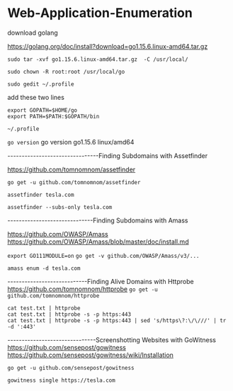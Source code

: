 # Web-Application-Enumeration

download golang

https://golang.org/doc/install?download=go1.15.6.linux-amd64.tar.gz

```sudo tar -xvf go1.15.6.linux-amd64.tar.gz  -C /usr/local/```

```sudo chown -R root:root /usr/local/go```

```sudo gedit ~/.profile```                                                                                                                              

add these two lines 

```
export GOPATH=$HOME/go
export PATH=$PATH:$GOPATH/bin
```

``` ~/.profile ```                                                                                                                                          

```go version```
go version go1.15.6 linux/amd64

--------------------------------Finding Subdomains with Assetfinder

https://github.com/tomnomnom/assetfinder

```go get -u github.com/tomnomnom/assetfinder```

```assetfinder tesla.com```                                                                                                                                  

```assetfinder --subs-only tesla.com```                                                                                                                     


------------------------------Finding Subdomains with Amass

https://github.com/OWASP/Amass
https://github.com/OWASP/Amass/blob/master/doc/install.md

```export GO111MODULE=on```
```go get -v github.com/OWASP/Amass/v3/...```

```amass enum -d tesla.com ```                                                                                                                               


----------------------------Finding Alive Domains with Httprobe
https://github.com/tomnomnom/httprobe
```go get -u github.com/tomnomnom/httprobe```

```cat test.txt | httprobe```                                                                                                                             
```cat test.txt | httprobe -s -p https:443```                                                                                                                
```cat test.txt | httprobe -s -p https:443 | sed 's/https\?:\/\///' | tr -d ':443'```



-------------------------------Screenshotting Websites with GoWitness
https://github.com/sensepost/gowitness
https://github.com/sensepost/gowitness/wiki/Installation

```go get -u github.com/sensepost/gowitness```

```gowitness single https://tesla.com```                                                                                                               


